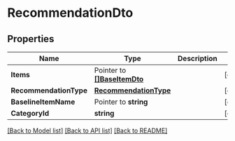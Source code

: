 # RecommendationDto

## Properties

Name | Type | Description | Notes
------------ | ------------- | ------------- | -------------
**Items** | Pointer to [**[]BaseItemDto**](BaseItemDto.md) |  | [optional] 
**RecommendationType** | [**RecommendationType**](RecommendationType.md) |  | [optional] 
**BaselineItemName** | Pointer to **string** |  | [optional] 
**CategoryId** | **string** |  | [optional] 

[[Back to Model list]](../README.md#documentation-for-models) [[Back to API list]](../README.md#documentation-for-api-endpoints) [[Back to README]](../README.md)


